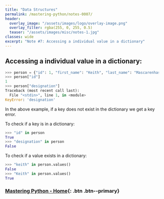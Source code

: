 ```yaml
---
title: "Data Structures"
permalink: /mastering-python/notes-0007/
header:
  overlay_image: "/assets/images/logo/overlay-image.png"
  overlay_filter: rgba(255, 0, 255, 0.5)
  teaser: "/assets/images/misc/notes-1.jpg"
classes: wide
excerpt: "Note #7: Accessing a individual value in a dictionary"
---
```


## Accessing a individual value in a dictionary:
```python
>>> person = {"id": 1, "first_name": "Keith", "last_name": "Mascarenhas", "salary": 80000.00}
>>> person["id"]
1
>>> person["designation"]
Traceback (most recent call last):
  File "<stdin>", line 1, in <module>
KeyError: 'designation'
```
In the above example, if a key does not exist in the dictionary we get a key error.

To check if a key is in a dictionary:
```python
>>> "id" in person
True
>>> "designation" in person
False
```

To check if a value exists in a dictionary:
```python
>>> "keith" in person.values()
False
>>> "Keith" in person.values()
True
```

### [Mastering Python - Home](/mastering-python/){: .btn .btn--primary}
